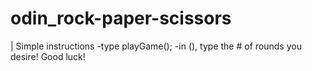# odin_rock-paper-scissors

| Simple instructions
-type playGame();
-in (), type the # of rounds you desire!
Good luck!